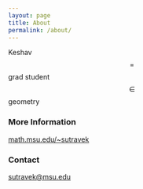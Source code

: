 ```yaml
---
layout: page
title: About
permalink: /about/
---
```


Keshav $$=$$ grad student $$\in$$ geometry

### More Information

[math.msu.edu/~sutravek](https://math.msu.edu/~sutravek)

### Contact

[sutravek@msu.edu](mailto:sutravek@msu.edu)
